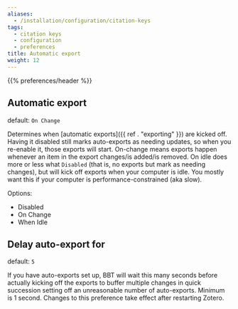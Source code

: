 ```yaml
---
aliases:
  - /installation/configuration/citation-keys
tags:
  - citation keys
  - configuration
  - preferences
title: Automatic export
weight: 12
---
```



{{% preferences/header %}}

## Automatic export

default: `On Change`

Determines when [automatic exports]({{ ref . "exporting" }}) are kicked off. Having it disabled still marks
auto-exports as needing updates, so when you re-enable it, those exports will start. On-change means exports
happen whenever an item in the export changes/is added/is removed. On idle does more or less what
`Disabled` (that is, no exports but mark as needing changes), but will kick off exports when your computer is
idle. You mostly want this if your computer is performance-constrained (aka slow).


Options:

* Disabled
* On Change
* When Idle


## Delay auto-export for

default: `5`

If you have auto-exports set up, BBT will wait this many seconds before actually kicking off the exports to buffer multiple changes in quick succession
setting off an unreasonable number of auto-exports. Minimum is 1 second. Changes to this preference take effect after restarting Zotero.



